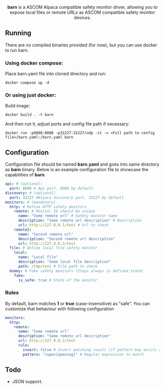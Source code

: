 <p align="center">
<b>barn</b> is a ASCOM Alpaca compatible safety monitor driver, allowing you to expose local files or remote URLs as ASCOM compatible safety monitor devices.
</p>

## Running

There are no compiled binaries provided (for now), but you can use docker to run barn.

### Using docker compose:

Place barn.yaml file into cloned directory and run:
```shell
docker compose up -d
```

### Or using just docker:
Build image:
```shell
docker build . -t barn
```
And then run it, adjust ports and config file path if necessary:
```shell
docker run -p8080:8080 -p32227:32227/udp -it -v <Full path to config file>/barn.yaml:/barn.yaml barn
```

## Configuration

Configuration file should be named **barn.yaml** and goes into same directory as **barn** binary.
Below is an example configuration file to showcase the capabilities of **barn**.

```yaml
api: # (optional)
  port: 8080 # Api port. 8080 by default
discovery: # (optional)
  port: 32227 #Alpaca discovery port. 32227 by default
monitors: # (mandatory)
  http: # Define HTTP safety monitors
    remote: # Monitor ID should be unique
      name: "Some remote url" # Safety monitor name
      description: "Some remote url description" # Description
      url: http://127.0.0.1/test # Url to check
    remote2:
      name: "Second remote url"
      description: "Second remote url description"
      url: http://127.0.0.2/test
  file: # Define local file safety monitor
    local: 
      name: "Local file" 
      description: "Some local file description"
      path: /tmp/test # File path to check
  dummy: # Fake safety monitors (Stays always in defined state) 
    fake:
      is_safe: true # State of the monitor
```
### Rules

By default, barn matches **1** or **true** (case-insensitive) as "safe". You can customize that behaviour with following configuration

```yaml
monitors:
  http:
    remote:
      name: "Some remote url"
      description: "Some remote url description"
      url: http://127.0.0.1/test
      rule:
        invert: false # Invert matching result (if pattern key exists applied after match) 
        pattern: "(open|opening)" # Regular expression to match
```

## Todo
- JSON support.
